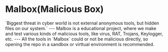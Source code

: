 <h1>Malbox(Malicious Box)</h1>
`Biggest threat in cyber world is not external anonymous tools, but hidden files on our system.`
---
Malbox is a educational project, where we make and test various kinds of malicious tools, like virus, RAT, Trojans, Keylogger, etc.
---
All the tools in `Malbox` could or not be malicious directly, so opening the repo in a sandbox or virttual environment is recommended.
